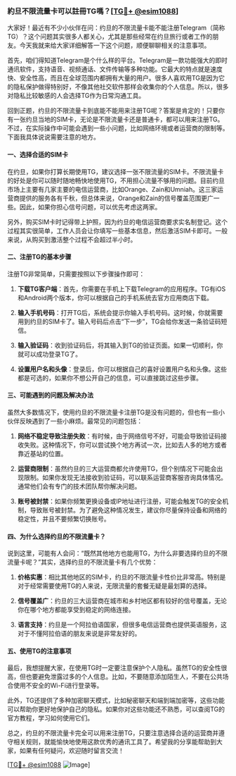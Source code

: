 ### 約旦不限流量卡可以註冊TG嗎？[[TG💪+ @esim1088](https://t.me/s/esim1088)]

大家好！最近有不少小伙伴在问：约旦的不限流量卡能不能注册Telegram（简称TG）？这个问题其实很多人都关心，尤其是那些经常在约旦旅行或者工作的朋友。今天我就来给大家详细解答一下这个问题，顺便聊聊相关的注意事项。

首先，咱们得知道Telegram是个什么样的平台。Telegram是一款功能强大的即时通讯软件，支持语音、视频通话、文件传输等多种功能。它最大的特点就是速度快、安全性高，而且在全球范围内都拥有大量的用户。很多人喜欢用TG是因为它的隐私保护做得特别好，不像其他社交软件那样会收集你的个人信息。所以，很多对隐私比较敏感的人会选择TG作为日常沟通工具。

回到正题，约旦的不限流量卡到底能不能用来注册TG呢？答案是肯定的！只要你有一张约旦当地的SIM卡，无论是不限流量卡还是普通卡，都可以用来注册TG。不过，在实际操作中可能会遇到一些小问题，比如网络环境或者运营商的限制等。下面我具体说说需要注意的地方。

#### 一、选择合适的SIM卡

在约旦，如果你打算长期使用TG，建议选择一张不限流量的SIM卡。不限流量卡的好处是你可以随时随地畅快地使用TG，不用担心流量不够用的问题。目前约旦市场上主要有几家主要的电信运营商，比如Orange、Zain和Umniah。这三家运营商提供的服务各有千秋，但总体来说，Orange和Zain的信号覆盖范围更广一些。因此，如果你担心信号问题，可以优先考虑这两家。

另外，购买SIM卡时记得带上护照，因为约旦的电信运营商要求实名制登记。这个过程其实很简单，工作人员会让你填写一些基本信息，然后激活SIM卡即可。一般来说，从购买到激活整个过程不会超过半小时。

#### 二、注册TG的基本步骤

注册TG非常简单，只需要按照以下步骤操作即可：

1. **下载TG客户端**：首先，你需要在手机上下载Telegram的应用程序。TG有iOS和Android两个版本，你可以根据自己的手机系统去官方应用商店下载。
   
2. **输入手机号码**：打开TG后，系统会提示你输入手机号码。这时候，你就需要用到约旦的SIM卡了。输入号码后点击“下一步”，TG会给你发送一条验证码短信。

3. **输入验证码**：收到验证码后，将其输入到TG的验证页面。如果一切顺利，你就可以成功登录TG了。

4. **设置用户名和头像**：登录后，你可以根据自己的喜好设置用户名和头像。这些都是可选的，如果你不想公开自己的信息，可以直接跳过这些步骤。

#### 三、可能遇到的问题及解决办法

虽然大多数情况下，使用约旦的不限流量卡注册TG是没有问题的，但也有一些小伙伴反映遇到了一些小麻烦。最常见的问题包括：

1. **网络不稳定导致注册失败**：有时候，由于网络信号不好，可能会导致验证码接收失败。这种情况下，你可以尝试换个地方再试一次，比如去人多的地方或者靠近基站的位置。

2. **运营商限制**：虽然约旦的三大运营商都允许使用TG，但个别情况下可能会出现限制。如果你发现无法接收到验证码，可以联系运营商客服咨询具体情况。通常他们会有专门的技术团队帮你解决问题。

3. **账号被封禁**：如果你频繁更换设备或IP地址进行注册，可能会触发TG的安全机制，导致账号被封禁。为了避免这种情况发生，建议你尽量保持设备和网络的稳定性，并且不要频繁切换账号。

#### 四、为什么选择约旦的不限流量卡？

说到这里，可能有人会问：“既然其他地方也能用TG，为什么非要选择约旦的不限流量卡呢？”其实，选择约旦的不限流量卡有几个优势：

1. **价格实惠**：相比其他地区的SIM卡，约旦的不限流量卡性价比非常高。特别是对于经常需要使用TG的人来说，无限流量的套餐无疑是最划算的选择。

2. **信号覆盖广**：约旦的三大运营商在城市和乡村地区都有较好的信号覆盖，无论你在哪个地方都能享受到稳定的网络连接。

3. **语言支持**：约旦是一个阿拉伯语国家，但很多电信运营商也提供英语服务，这对于不懂阿拉伯语的朋友来说是非常友好的。

#### 五、使用TG的注意事项

最后，我想提醒大家，在使用TG时一定要注意保护个人隐私。虽然TG的安全性很高，但也要避免泄露过多的个人信息。比如，不要随意添加陌生人，不要在公共场合使用不安全的Wi-Fi进行登录等。

此外，TG还提供了多种加密聊天模式，比如秘密聊天和端到端加密等，这些功能可以帮助你更好地保护自己的隐私。如果你对这些功能还不熟悉，可以查阅TG的官方教程，学习如何使用它们。

总之，约旦的不限流量卡完全可以用来注册TG，只要注意选择合适的运营商并遵守相关规则，就能愉快地使用这款优秀的通讯工具了。希望我的分享能帮助到大家，如果有任何疑问，欢迎随时留言交流！

[[TG💪+ @esim1088](https://t.me/s/esim1088) ![Image](https://i.postimg.cc/4NQfJmqS/Snipaste-2025-05-13-00-14-12.png)]